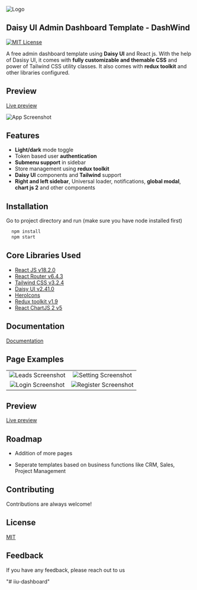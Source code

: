 
![Logo](https://ik.imagekit.io/vu5t8xb15vzcx/tr:h-100/android-chrome-512x512_EiumvYoXeA.png?ik-sdk-version=javascript-1.4.3&updatedAt=1669548997842)

## Daisy UI Admin Dashboard Template - DashWind 
[![MIT License](https://img.shields.io/badge/License-MIT-green.svg)](https://choosealicense.com/licenses/mit/)

A free admin dashboard template using **Daisy UI** and React js. With the help of Dasisy UI, it comes with **fully customizable and themable CSS** and power of Tailwind CSS utility classes. It also comes with **redux toolkit** and other libraries configured.


## Preview

[Live preview](https://tailwind-dashboard-template-dashwind.vercel.app/)


![App Screenshot](https://ik.imagekit.io/vu5t8xb15vzcx/Screenshot_2023-01-20_at_12.36.43_PM_UUUlT44mZS.png?ik-sdk-version=javascript-1.4.3&updatedAt=1674198435625)




## Features

- **Light/dark** mode toggle
- Token based user **authentication**
- **Submenu support** in sidebar
- Store management using **redux toolkit**
- **Daisy UI** components and **Tailwind** support
- **Right and left sidebar**, Universal loader, notifications, **global modal**, **chart js 2**  and other components


## Installation

Go to project directory and run (make sure you have node installed first)

```bash
  npm install
  npm start
```
    
## Core Libraries Used

- [React JS v18.2.0](https://reactjs.org/)
- [React Router v6.4.3](https://reactrouter.com/en/main)
- [Tailwind CSS v3.2.4](https://tailwindcss.com/)
- [Daisy UI v2.41.0](https://daisyui.com/)
- [HeroIcons](https://heroicons.com/)
- [Redux toolkit v1.9](https://redux-toolkit.js.org/)
- [React ChartJS 2 v5](https://react-chartjs-2.js.org/)

## Documentation

[Documentation](https://tailwind-dashboard-template-dashwind.vercel.app/documentation)

## Page Examples

|                          |                               |
:-------------------------:|:-------------------------:
![Leads Screenshot](https://ik.imagekit.io/vu5t8xb15vzcx/Screenshot_2023-01-20_at_12.41.27_PM_yGQFBCJPNA.png?ik-sdk-version=javascript-1.4.3&updatedAt=1674198696439) | ![Setting Screenshot](https://ik.imagekit.io/vu5t8xb15vzcx/Screenshot_2023-01-20_at_12.43.25_PM_xZBThuZdU.png?ik-sdk-version=javascript-1.4.3&updatedAt=1674198832089) 
![Login Screenshot](https://ik.imagekit.io/vu5t8xb15vzcx/Screenshot_2023-01-20_at_12.42.50_PM_OahsZofhp.png?ik-sdk-version=javascript-1.4.3&updatedAt=1674198831699) | ![Register Screenshot](https://ik.imagekit.io/vu5t8xb15vzcx/Screenshot_2023-01-20_at_12.43.00_PM_1fkpMRG90.png?ik-sdk-version=javascript-1.4.3&updatedAt=1674198831908)





## Preview

[Live preview](https://tailwind-dashboard-template-dashwind.vercel.app/)


## Roadmap

- Addition of more pages

- Seperate templates based on business functions like CRM, Sales, Project Management


## Contributing

Contributions are always welcome!

## License

[MIT](https://choosealicense.com/licenses/mit/)

## Feedback

If you have any feedback, please reach out to us

"# iiu-dashboard" 
